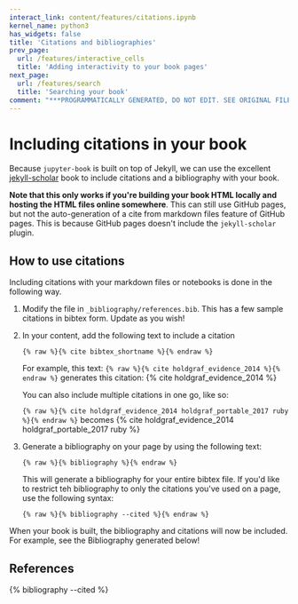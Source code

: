 ```yaml
---
interact_link: content/features/citations.ipynb
kernel_name: python3
has_widgets: false
title: 'Citations and bibliographies'
prev_page:
  url: /features/interactive_cells
  title: 'Adding interactivity to your book pages'
next_page:
  url: /features/search
  title: 'Searching your book'
comment: "***PROGRAMMATICALLY GENERATED, DO NOT EDIT. SEE ORIGINAL FILES IN /content***"
---
```



# Including citations in your book



Because `jupyter-book` is built on top of Jekyll, we can use the excellent
[jekyll-scholar](https://github.com/inukshuk/jekyll-scholar) book to
include citations and a bibliography with your book.

**Note that this only works if you're building your book HTML locally and
hosting the HTML files online somewhere**. This can still use GitHub pages, but
not the auto-generation of a cite from markdown files feature of GitHub pages.
This is because GitHub pages doesn't include the `jekyll-scholar` plugin.

## How to use citations

Including citations with your markdown files or notebooks is done in the following
way.

1. Modify the file in `_bibliography/references.bib`. This has a few sample citations
in bibtex form. Update as you wish!
2. In your content, add the following text to include a citation

   ```
   {% raw %}{% cite bibtex_shortname %}{% endraw %}
   ```

   For example, this text: `{% raw %}{% cite holdgraf_evidence_2014 %}{% endraw %}` generates this citation: {% cite holdgraf_evidence_2014 %}

   You can also include multiple citations in one go, like so:

   `{% raw %}{% cite holdgraf_evidence_2014 holdgraf_portable_2017 ruby %}{% endraw %}` becomes {% cite holdgraf_evidence_2014 holdgraf_portable_2017 ruby %}

3. Generate a bibliography on your page by using the following text:

   ```
   {% raw %}{% bibliography %}{% endraw %}
   ```

   This will generate a bibliography for your entire bibtex file. If you'd like to restrict teh
   bibliography to only the citations you've used on a page, use the following syntax:

   ```
   {% raw %}{% bibliography --cited %}{% endraw %}
   ```

When your book is built, the bibliography and citations will now be included. For example,
see the Bibliography generated below!

## References

{% bibliography --cited %}
